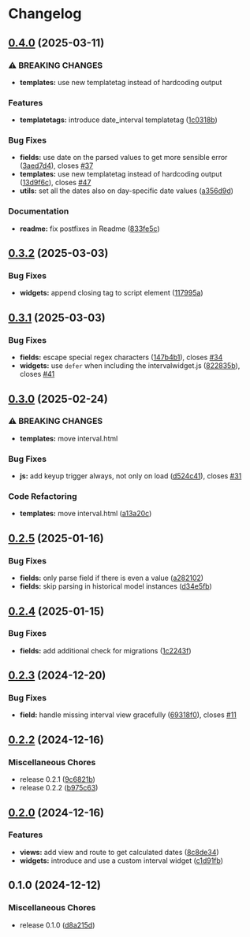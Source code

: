 # Changelog

## [0.4.0](https://github.com/acdh-oeaw/django-interval/compare/v0.3.2...v0.4.0) (2025-03-11)


### ⚠ BREAKING CHANGES

* **templates:** use new templatetag instead of hardcoding output

### Features

* **templatetags:** introduce date_interval templatetag ([1c0318b](https://github.com/acdh-oeaw/django-interval/commit/1c0318b24ec5b337b1d8938f9e1ee669dd2dc9a3))


### Bug Fixes

* **fields:** use date on the parsed values to get more sensible error ([3aed7d4](https://github.com/acdh-oeaw/django-interval/commit/3aed7d47857d3e4460525718035e3058d2c0340f)), closes [#37](https://github.com/acdh-oeaw/django-interval/issues/37)
* **templates:** use new templatetag instead of hardcoding output ([13d9f6c](https://github.com/acdh-oeaw/django-interval/commit/13d9f6c79a7dc9a0929d3d9f0ddbde95e6a0fc2f)), closes [#47](https://github.com/acdh-oeaw/django-interval/issues/47)
* **utils:** set all the dates also on day-specific date values ([a356d9d](https://github.com/acdh-oeaw/django-interval/commit/a356d9d9cfcf547c62bb5e45c18515c36aed9067))


### Documentation

* **readme:** fix postfixes in Readme ([833fe5c](https://github.com/acdh-oeaw/django-interval/commit/833fe5c34e1fcf3194c09aa2ddc0fbfad340fc38))

## [0.3.2](https://github.com/acdh-oeaw/django-interval/compare/v0.3.1...v0.3.2) (2025-03-03)


### Bug Fixes

* **widgets:** append closing tag to script element ([117995a](https://github.com/acdh-oeaw/django-interval/commit/117995a6f8c75a70387541342729ffe429868e65))

## [0.3.1](https://github.com/acdh-oeaw/django-interval/compare/v0.3.0...v0.3.1) (2025-03-03)


### Bug Fixes

* **fields:** escape special regex characters ([147b4b1](https://github.com/acdh-oeaw/django-interval/commit/147b4b15f2e79e5585325a32c658991a9ecfa8d1)), closes [#34](https://github.com/acdh-oeaw/django-interval/issues/34)
* **widgets:** use `defer` when including the intervalwidget.js ([822835b](https://github.com/acdh-oeaw/django-interval/commit/822835be8c12d4da827c04ed90acc585444b65a4)), closes [#41](https://github.com/acdh-oeaw/django-interval/issues/41)

## [0.3.0](https://github.com/acdh-oeaw/django-interval/compare/v0.2.5...v0.3.0) (2025-02-24)


### ⚠ BREAKING CHANGES

* **templates:** move interval.html

### Bug Fixes

* **js:** add keyup trigger always, not only on load ([d524c41](https://github.com/acdh-oeaw/django-interval/commit/d524c41f996db71c1cd00095805e40d62d90806d)), closes [#31](https://github.com/acdh-oeaw/django-interval/issues/31)


### Code Refactoring

* **templates:** move interval.html ([a13a20c](https://github.com/acdh-oeaw/django-interval/commit/a13a20cd7b9f7eda4bf97053e786da932356c06b))

## [0.2.5](https://github.com/b1rger/django-interval/compare/v0.2.4...v0.2.5) (2025-01-16)


### Bug Fixes

* **fields:** only parse field if there is even a value ([a282102](https://github.com/b1rger/django-interval/commit/a2821023b89a0fa8aa2e4a8ab5b4c9ed88b8dd4f))
* **fields:** skip parsing in historical model instances ([d34e5fb](https://github.com/b1rger/django-interval/commit/d34e5fbf468699f98ce7e30077052114a598130b))

## [0.2.4](https://github.com/b1rger/django-interval/compare/v0.2.3...v0.2.4) (2025-01-15)


### Bug Fixes

* **fields:** add additional check for migrations ([1c2243f](https://github.com/b1rger/django-interval/commit/1c2243fa1a4cdfbe09bced4ae0aff875eb4a56c6))

## [0.2.3](https://github.com/b1rger/django-interval/compare/v0.2.2...v0.2.3) (2024-12-20)


### Bug Fixes

* **field:** handle missing interval view gracefully ([69318f0](https://github.com/b1rger/django-interval/commit/69318f0b8eb179f647b88dda954a8d797c41ce2f)), closes [#11](https://github.com/b1rger/django-interval/issues/11)

## [0.2.2](https://github.com/b1rger/django-interval/compare/v0.2.0...v0.2.2) (2024-12-16)


### Miscellaneous Chores

* release 0.2.1 ([9c6821b](https://github.com/b1rger/django-interval/commit/9c6821be61b0e18a8ed36bde8bee49cc3ae5995d))
* release 0.2.2 ([b975c63](https://github.com/b1rger/django-interval/commit/b975c63800a921672a2e79868cbf7a1b89d2e0c8))

## [0.2.0](https://github.com/b1rger/django-interval/compare/v0.1.0...v0.2.0) (2024-12-16)


### Features

* **views:** add view and route to get calculated dates ([8c8de34](https://github.com/b1rger/django-interval/commit/8c8de346486318da24617e3270cbb93c9846998f))
* **widgets:** introduce and use a custom interval widget ([c1d91fb](https://github.com/b1rger/django-interval/commit/c1d91fb2febd3f05f11ba9a343f75f9b72a09f45))

## 0.1.0 (2024-12-12)


### Miscellaneous Chores

* release 0.1.0 ([d8a215d](https://github.com/b1rger/django-interval/commit/d8a215d2702e02c604be47d001e4d7858b45e2e1))
